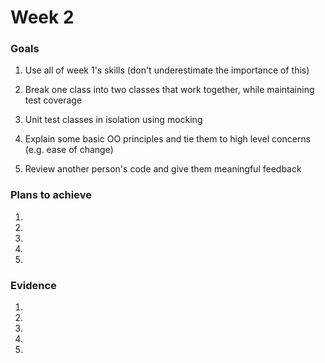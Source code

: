 # Week 2

### Goals

1. Use all of week 1's skills (don't underestimate the importance of this)

2. Break one class into two classes that work together, while maintaining test coverage

3. Unit test classes in isolation using mocking

4. Explain some basic OO principles and tie them to high level concerns (e.g. ease of change)

5. Review another person's code and give them meaningful feedback

### Plans to achieve

1.

2.

3.

4.

5.

### Evidence

1.

2.

3.

4.

5.
